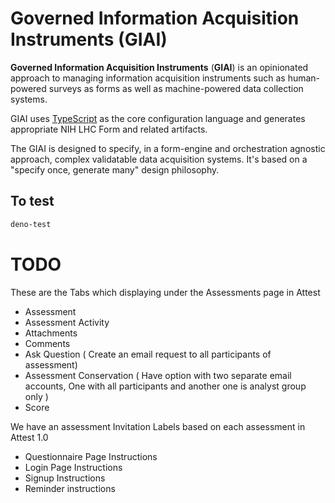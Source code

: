 # Governed Information Acquisition Instruments (GIAI) 

**Governed Information Acquisition Instruments** (**GIAI**) is an opinionated approach to managing
information acquisition instruments such as human-powered surveys as forms as well as machine-powered
data collection systems.

GIAI uses [TypeScript](https://typescriptlang.org/) as the core configuration language and generates appropriate
NIH LHC Form and related artifacts.

The GIAI is designed to specify, in a form-engine and orchestration agnostic approach, complex
validatable data acquisition systems. It's based on a "specify once, generate many" design philosophy.

## To test

```bash
deno-test
```

# TODO

These are the Tabs which displaying under the Assessments page in Attest 
* Assessment
* Assessment Activity
* Attachments
* Comments
* Ask Question ( Create an email request to all participants of assessment)
* Assessment Conservation ( Have option with two separate email accounts, One with all participants  and another one is analyst group only )
* Score

We have an assessment Invitation Labels based on each assessment in Attest 1.0
* Questionnaire Page Instructions
* Login Page Instructions
* Signup Instructions
* Reminder instructions

